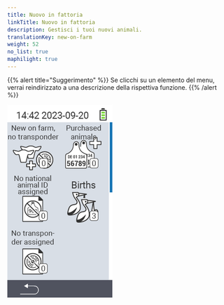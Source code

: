 ```yaml
---
title: Nuovo in fattoria
linkTitle: Nuovo in fattoria
description: Gestisci i tuoi nuovi animali.
translationKey: new-on-farm
weight: 52
no_list: true
maphilight: true
---
```

{{% alert title="Suggerimento" %}}
Se clicchi su un elemento del menu, verrai reindirizzato a una descrizione della rispettiva funzione.
{{% /alert %}}

<img src="images/newonfarm.png" alt="VitalControl Nuovo in fattoria" title="Nuovo in fattoria" usemap="#workmap" class="maphilight" />

<map name="workmap">
  <area shape="rect" coords="3,40,116,160" alt="Nuovo in fattoria, senza transponder" title="Qui assegni un transponder ai nuovi animali senza transponder&#10;Clic del mouse: apri la documentazione" href="/it/docs/new-on-farm/new-no-transponder/">
  <area shape="rect" coords="3,160,116,280" alt="Nessun ID animale nazionale assegnato" title="Qui puoi vedere tutti gli animali a cui non è stato ancora assegnato un ID animale nazionale e assegnare un ID animale nazionale&#10;Clic del mouse: apri la documentazione" href="/it/docs/new-on-farm/no-national-animal-id-assigned/">
  <area shape="rect" coords="3,280,116,399" alt="Nessun transponder assegnato" title="Qui puoi vedere tutti gli animali a cui non è stato ancora assegnato un transponder e assegnare loro un transponder&#10;Clic del mouse: apri la documentazione" href="/it/docs/new-on-farm/no-transponder-assigned/">

  <area shape="rect" coords="116,40,230,160" alt="Animali acquistati" title="Qui puoi vedere i tuoi acquisti attuali ed esportare i dati&#10;Clic del mouse: apri la documentazione" href="/it/docs/new-on-farm/purchased-animals/">
  <area shape="rect" coords="116,160,230,280" alt="Nascite" title="Qui puoi vedere le tue nascite e creare un file di esportazione&#10;Clic del mouse: apri la documentazione" href="/it/docs/new-on-farm/births/">
  <area shape="rect" coords="1,401,100,439" alt="Indietro" title="Torna indietro di un livello&#10;Clic del mouse: alla documentazione" href="/it/docs/menu/mainmenu/">
</map>
